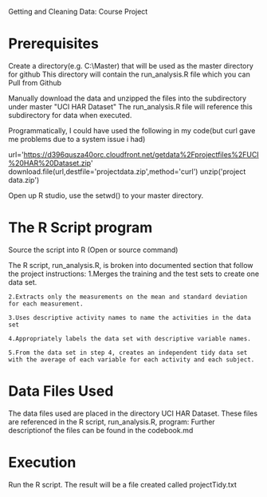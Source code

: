 Getting and Cleaning Data: Course Project


# Prerequisites

Create a directory(e.g. C:\Master) that will be used as the master directory for github
This directory will contain the run_analysis.R file which you can Pull from Github

Manually download the data and unzipped the files into the subdirectory under master "UCI HAR Dataset"
The run_analysis.R file will reference this subdirectory for data when executed.

Programmatically, I could have used the following in my code(but curl gave me problems due to a system issue i had)

url='https://d396qusza40orc.cloudfront.net/getdata%2Fprojectfiles%2FUCI%20HAR%20Dataset.zip' 
download.file(url,destfile='projectdata.zip',method='curl') 
unzip('project data.zip') 

Open up R studio, use the setwd() to your master directory.


# The R Script program

Source the script into R (Open or source command)

The R script, run_analysis.R, is broken into documented section that follow the project instructions: 
	1.Merges the training and the test sets to create one data set.

	2.Extracts only the measurements on the mean and standard deviation for each measurement. 

	3.Uses descriptive activity names to name the activities in the data set

	4.Appropriately labels the data set with descriptive variable names. 

	5.From the data set in step 4, creates an independent tidy data set with the average of each variable for each activity and each subject.


# Data Files Used

The data files used are placed in the directory UCI HAR Dataset.
These files are referenced in the R script, run_analysis.R, program:
Further descriptionof the files can be found in the codebook.md

# Execution

Run the R script.
The result will be a file created called projectTidy.txt


